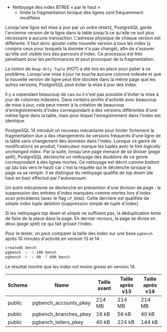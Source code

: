 <!--
Les commits sur ce sujet sont :

* https://git.postgresql.org/gitweb/?p=postgresql.git;a=commit;h=d168b666823b6e0bcf60ed19ce24fb5fb91b8ccf
* https://git.postgresql.org/gitweb/?p=postgresql.git;a=commit;h=9dc718bd

Discussion

* https://www.postgresql.org/message-id/flat/CAH2-Wzm+maE3apHB8NOtmM=p-DO65j2V5GzAWCOEEuy3JZgb2g@mail.gmail.com
-->

<div class="slide-content">

* Nettoyage des index BTREE « par le haut »
  * limite la fragmentation lorsque des lignes sont fréquemment modifiées

</div>

<div class="notes">

Lorsqu'une ligne est mise à jour par un ordre `UPDATE`, PostgreSQL garde
l'ancienne version de la ligne dans la table jusqu'à ce qu'elle ne soit plus
nécessaire à aucune transaction. L'adresse physique de chaque version est
différente. Il faut donc ajouter cette nouvelle version à tous les index (y
compris ceux pour lesquels la donnée n'a pas changé), afin de s'assurer qu'elle
soit visible lors des parcours d'index. Ce processus est très pénalisant pour
les performances et peut provoquer de la fragmentation.

La notion de `Heap Only Tuple` (_HOT_) a été mis en place pour palier à ce problème.
Lorsqu'une mise à jour ne touche aucune colonne indexée et que la nouvelle
version de ligne peut être stockée dans la même page que les autres versions,
PostgreSQL peut éviter la mise à jour des index.

Il y a cependant beaucoup de cas ou il n'est pas possible d'éviter la mise à
jour de colonnes indexées. Dans certains profils d'activité avec beaucoup de
mise à jour, cela peut mener à la création de beaucoup d'enregistrements d'index
correspondant à des versions différentes d'une même ligne dans la table, mais
pour lequel l'enregistrement dans l'index est identique.

PostgreSQL 14 introduit un nouveau mécanisme pour limiter fortement la
fragmentation due à des changements de versions fréquents d'une ligne de la
table sans changement des données dans l'index. Lorsque ce genre de
modifications se produit, l'exécuteur marque les tuples avec le hint
_logically unchanged index_. Par la suite, lorsqu'une page menace de se diviser
(_page split_), PostgreSQL déclenche un nettoyage des doublons de ce genre
correspondant à des lignes mortes. Ce nettoyage est décrit comme _bottom up_
(du bas vers le haut) car c'est la requête qui le déclenche lorsque la page va
se remplir. Il se distingue du nettoyage qualifié de _top down_ (de haut en
bas) effectué par l'autovacuum.

Un autre mécanisme se déclenche en prévention
d'une division de page : la suppression des entrées d'index marquées comme
mortes lors d'_index scan_ précédents (avec le flag `LP_DEAD`). Cette dernière
est qualifiée de _simple index tuple deletion_ (suppression simple de tuple
d'index).

Si les nettoyages _top down_ et _simple_ ne suffisent pas, la déduplication tente
de faire de la place dans la page. En dernier recours, la page se divise en
deux (_page split_) ce qui fait grossir l'index.

Pour le tester, on peut comparer la taille des index sur une base `pgbench`
après 10 minutes d'activité en version 13 et 14 :

```bash
createdb bench
pgbench -i -s 100 bench
pgbench -n -c 90 -T 600 bench
```

Le résultat montre que les index ont moins grossi en version 14.

| Schema |         Name          |  Taille avant | Taille après v13  |  Taille après v14  |
|--------|-----------------------|---------------|-------------------|--------------------|
| public | pgbench_accounts_pkey | 214 MB        | 214 MB            | 214 MB             |
| public | pgbench_branches_pkey | 16 kB         | 56 kB             | 40 kB              |
| public | pgbench_tellers_pkey  | 40 kB         | 224 kB            | 144 kB             |

</div>
